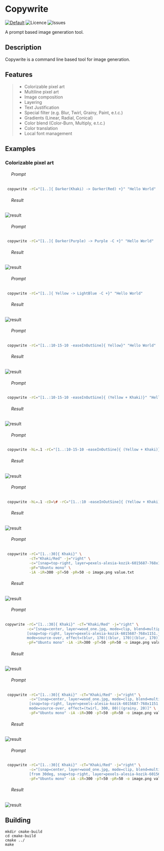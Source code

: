 
Copywrite
=========
[![Default](https://github.com/zenon8adams/copywrite/actions/workflows/github-ci.yml/badge.svg?branch=master)](https://github.com/zenon8adams/copywrite/actions/workflows/github-ci.yml)
![Licence](https://img.shields.io/github/license/zenon8adams/copywrite)
![Issues](https://img.shields.io/github/issues/zenon8adams/copywrite)

A prompt based image generation tool.

## Description
Copywrite is a command line based tool for image generation.

## Features
> * Colorizable pixel art  
> * Multiline pixel art
> * Image composition  
> * Layering   
> * Text Justification
> * Special filter (e.g. Blur, Twirl, Grainy, Paint, e.t.c.)  
> * Gradients (Linear, Radial, Conical)  
> * Color blend (Color-Burn, Multiply, e.t.c.)  
> * Color translation  
> * Local font management

## Examples
### Colorizable pixel art
###### &nbsp;&nbsp;&nbsp;&nbsp; Prompt
```sh
 copywrite -rC="[1..]{ Darker(Khaki) -> Darker(Red) +}" "Hello World"
```
###### &nbsp;&nbsp;&nbsp;&nbsp; Result
![result](https://github.com/zenon8adams/copywrite/blob/master/screenshot.png)
###### &nbsp;&nbsp;&nbsp;&nbsp; Prompt
```sh
 copywrite -rC="[1..]{ Darker(Purple) -> Purple -C +}" "Hello World"
```
###### &nbsp;&nbsp;&nbsp;&nbsp; Result
![result](https://github.com/zenon8adams/copywrite/blob/master/screenshot.png)
###### &nbsp;&nbsp;&nbsp;&nbsp; Prompt
```sh
 copywrite -rC="[1..]{ Yellow -> LightBlue -C +}" "Hello World"
```
###### &nbsp;&nbsp;&nbsp;&nbsp; Result
![result](https://github.com/zenon8adams/copywrite/blob/master/screenshot.png)
###### &nbsp;&nbsp;&nbsp;&nbsp; Prompt
```sh
 copywrite -rC="[1..:10-15-10 -easeInOutSine]{ Yellow}" "Hello World"
```
###### &nbsp;&nbsp;&nbsp;&nbsp; Result
![result](https://github.com/zenon8adams/copywrite/blob/master/screenshot.png)
###### &nbsp;&nbsp;&nbsp;&nbsp; Prompt
```sh
 copywrite -rC="[1..:10-15-10 -easeInOutSine]{ (Yellow + Khaki)}" "Hello World"
```
###### &nbsp;&nbsp;&nbsp;&nbsp; Result
![result](https://github.com/zenon8adams/copywrite/blob/master/screenshot.png)
###### &nbsp;&nbsp;&nbsp;&nbsp; Prompt
```sh
 copywrite -hL=.1 -rC="[1..:10-15-10 -easeInOutSine]{ (Yellow + Khaki)}" value.txt
```
###### &nbsp;&nbsp;&nbsp;&nbsp; Result
![result](https://github.com/zenon8adams/copywrite/blob/master/screenshot.png)
###### &nbsp;&nbsp;&nbsp;&nbsp; Prompt
```sh
 copywrite -hL=.1 -cD=\# -rC="[1..:10 -easeInOutSine]{ (Yellow + Khaki)}" "Hello World!"
```
###### &nbsp;&nbsp;&nbsp;&nbsp; Result
![result](https://github.com/zenon8adams/copywrite/blob/master/screenshot.png)
###### &nbsp;&nbsp;&nbsp;&nbsp; Prompt
```sh
 copywrite -rC="[1..:30]{ Khaki}" \
           -cT="Khaki/Red" -j="right" \
           -c="[snap=top-right, layer=pexels-alesia-kozik-6015687-768x1151.jpg, mode=source-over]" \
           -pF="Ubuntu mono" \
           -iA -iR=300 -pT=50 -pR=50 -o image.png value.txt
 ```
 ###### &nbsp;&nbsp;&nbsp;&nbsp; Result
![result](https://github.com/zenon8adams/copywrite/blob/master/screenshot.png)
 ###### &nbsp;&nbsp;&nbsp;&nbsp; Prompt
 ```sh
 copywrite -rC="[1..:30]{ Khaki}" -cT="Khaki/Red" -j="right" \
           -c="[snap=center, layer=wood_one.jpg, mode=clip, blend=multiply];\
           [snap=top-right, layer=pexels-alesia-kozik-6015687-768x1151.jpg, \
           mode=source-over, effect=(blur, 170)|(blur, 170)|(blur, 170)]" \
           -pF="Ubuntu mono" -iA -iR=300 -pT=50 -pR=50 -o image.png value.txt
```
###### &nbsp;&nbsp;&nbsp;&nbsp; Result
![result](https://github.com/zenon8adams/copywrite/blob/master/screenshot.png)
###### &nbsp;&nbsp;&nbsp;&nbsp; Prompt
```sh
 copywrite -rC="[1..:30]{ Khaki}" -cT="Khaki/Red" -j="right" \
           -c="[snap=center, layer=wood_one.jpg, mode=clip, blend=multiply]; \
           [snap=top-right, layer=pexels-alesia-kozik-6015687-768x1151.jpg, \
           mode=source-over, effect=(twirl, 300, 80)|(grainy, 20)]" \
           -pF="Ubuntu mono" -iA -iR=300 -pT=50 -pR=50 -o image.png value.txt
```
###### &nbsp;&nbsp;&nbsp;&nbsp; Result
![result](https://github.com/zenon8adams/copywrite/blob/master/screenshot.png)
###### &nbsp;&nbsp;&nbsp;&nbsp; Prompt
```sh
 copywrite -rC="[1..:30]{ Khaki}" -cT="Khaki/Red" -j="right" \
           -c="[snap=center, layer=wood_one.jpg, mode=clip, blend=multiply]; \
           [from 30deg, snap=top-right, layer=pexels-alesia-kozik-6015687-768x1151.jpg, mode=source-over]" \
           -pF="Ubuntu mono" -iA -iR=300 -pT=50 -pR=50 -o image.png value.txt
```
###### &nbsp;&nbsp;&nbsp;&nbsp; Result
![result](https://github.com/zenon8adams/copywrite/blob/master/screenshot.png)

## Building
```
mkdir cmake-build
cd cmake-build
cmake ../
make
```
